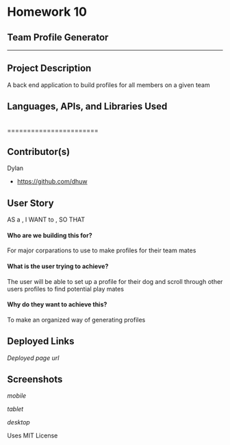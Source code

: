 # Homework 10
## Team Profile Generator
------------------------------
## Project Description
A back end application to build profiles for all members on a given team

## Languages, APIs, and Libraries Used
</br>=======================



## Contributor(s)

 Dylan
- https://github.com/dhuw

## User Story 

AS a , I WANT to , SO THAT  

#### Who are we building this for? 

For major corparations to use to make profiles for their team mates


#### What is the user trying to achieve? 


The user will be able to set up a profile for their dog and scroll through other users profiles to find potential play mates


#### Why do they want to achieve this?

To make an organized way of generating profiles

## Deployed Links
*Deployed page url*

## Screenshots

*mobile*

*tablet*

*desktop*


Uses MIT License

